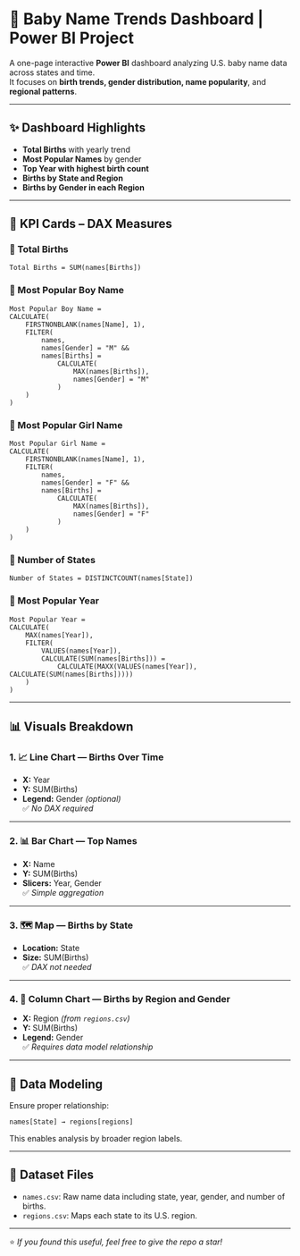 # 👶 Baby Name Trends Dashboard | Power BI Project

A one-page interactive **Power BI** dashboard analyzing U.S. baby name data across states and time.  
It focuses on **birth trends, gender distribution, name popularity**, and **regional patterns**.

---

## ✨ Dashboard Highlights

- **Total Births** with yearly trend  
- **Most Popular Names** by gender  
- **Top Year with highest birth count**  
- **Births by State and Region**  
- **Births by Gender in each Region**

---

## 🧮 KPI Cards – DAX Measures

### 👶 Total Births
```dax
Total Births = SUM(names[Births])
```

### 👦 Most Popular Boy Name
```dax
Most Popular Boy Name = 
CALCULATE(
    FIRSTNONBLANK(names[Name], 1),
    FILTER(
        names,
        names[Gender] = "M" &&
        names[Births] = 
            CALCULATE(
                MAX(names[Births]),
                names[Gender] = "M"
            )
    )
)
```

### 👧 Most Popular Girl Name
```dax
Most Popular Girl Name = 
CALCULATE(
    FIRSTNONBLANK(names[Name], 1),
    FILTER(
        names,
        names[Gender] = "F" &&
        names[Births] = 
            CALCULATE(
                MAX(names[Births]),
                names[Gender] = "F"
            )
    )
)
```

### 🧭 Number of States
```dax
Number of States = DISTINCTCOUNT(names[State])
```

### 📅 Most Popular Year
```dax
Most Popular Year = 
CALCULATE(
    MAX(names[Year]),
    FILTER(
        VALUES(names[Year]),
        CALCULATE(SUM(names[Births])) = 
            CALCULATE(MAXX(VALUES(names[Year]), CALCULATE(SUM(names[Births]))))
    )
)
```

---

## 📊 Visuals Breakdown

### 1. 📈 Line Chart — Births Over Time
- **X:** Year  
- **Y:** SUM(Births)  
- **Legend:** Gender *(optional)*  
✅ *No DAX required*

---

### 2. 📊 Bar Chart — Top Names
- **X:** Name  
- **Y:** SUM(Births)  
- **Slicers:** Year, Gender  
✅ *Simple aggregation*

---

### 3. 🗺️ Map — Births by State
- **Location:** State  
- **Size:** SUM(Births)  
✅ *DAX not needed*

---

### 4. 🧭 Column Chart — Births by Region and Gender
- **X:** Region *(from `regions.csv`)*  
- **Y:** SUM(Births)  
- **Legend:** Gender  
✅ *Requires data model relationship*

---

## 🧱 Data Modeling

Ensure proper relationship:

```text
names[State] → regions[regions]
```

This enables analysis by broader region labels.

---

## 📁 Dataset Files

- `names.csv`: Raw name data including state, year, gender, and number of births.  
- `regions.csv`: Maps each state to its U.S. region.

---

⭐ *If you found this useful, feel free to give the repo a star!*
